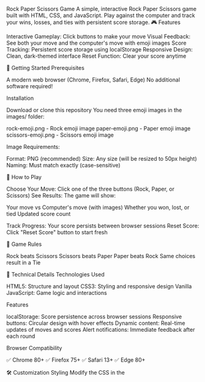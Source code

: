 Rock Paper Scissors Game
A simple, interactive Rock Paper Scissors game built with HTML, CSS, and JavaScript. Play against the computer and track your wins, losses, and ties with persistent score storage.
🎮 Features

Interactive Gameplay: Click buttons to make your move
Visual Feedback: See both your move and the computer's move with emoji images
Score Tracking: Persistent score storage using localStorage
Responsive Design: Clean, dark-themed interface
Reset Function: Clear your score anytime

🚀 Getting Started
Prerequisites

A modern web browser (Chrome, Firefox, Safari, Edge)
No additional software required!

Installation

Download or clone this repository
You need three emoji images in the images/ folder:

rock-emoji.png - Rock emoji image
paper-emoji.png - Paper emoji image
scissors-emoji.png - Scissors emoji image

Image Requirements:

Format: PNG (recommended)
Size: Any size (will be resized to 50px height)
Naming: Must match exactly (case-sensitive)

🎯 How to Play

Choose Your Move: Click one of the three buttons (Rock, Paper, or Scissors)
See Results: The game will show:

Your move vs Computer's move (with images)
Whether you won, lost, or tied
Updated score count


Track Progress: Your score persists between browser sessions
Reset Score: Click "Reset Score" button to start fresh

🎲 Game Rules

Rock beats Scissors
Scissors beats Paper
Paper beats Rock
Same choices result in a Tie

💾 Technical Details
Technologies Used

HTML5: Structure and layout
CSS3: Styling and responsive design
Vanilla JavaScript: Game logic and interactions

Features

localStorage: Score persistence across browser sessions
Responsive buttons: Circular design with hover effects
Dynamic content: Real-time updates of moves and scores
Alert notifications: Immediate feedback after each round

Browser Compatibility

✅ Chrome 80+
✅ Firefox 75+
✅ Safari 13+
✅ Edge 80+

🛠️ Customization
Styling
Modify the CSS in the <style> section to change:

Colors (background, text, borders)
Font sizes and families
Button sizes and shapes
Spacing and layout

Game Logic
The JavaScript section allows you to:

Modify win/lose conditions
Change alert messages
Adjust score display format
Add new features

🐛 Troubleshooting
Images Not Showing
Problem: Move images appear blank sometimes
Solution: Ensure image file names match exactly:

File names should be lowercase: rock-emoji.png, paper-emoji.png, scissors-emoji.png
Check that images are in the images/ folder
Verify file extensions are .png

Score Not Saving
Problem: Score resets when closing browser
Solution:

Ensure you're not in incognito/private browsing mode
Check that localStorage is enabled in your browser
Clear browser cache if issues persist

Buttons Not Working
Problem: Clicking buttons doesn't trigger game
 Check browser console for JavaScript errors (F12)
 Ensure all script tags are properly closed
 Verify function names match exactly (case-sensitive)




🎉 Enjoy Playing!
Have fun playing Rock Paper Scissors! Try to beat the computer and see how high you can get your win streak!

Check browser console for JavaScript errors (F12)
Ensure all script tags are properly closed
Verify function names match exactly (case-sensitive)
